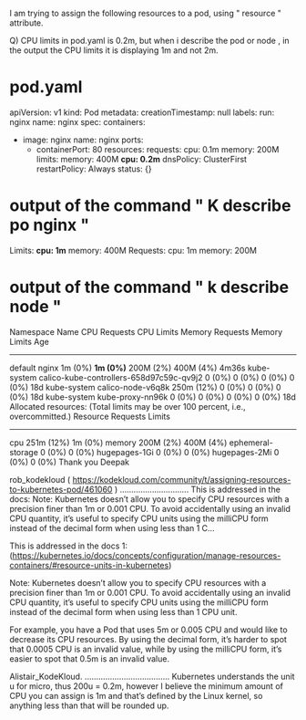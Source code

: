 I am trying to assign the following resources to a pod, using " resource " attribute.

Q) CPU limits in pod.yaml is 0.2m, but when i describe the pod or node , in the output the CPU limits it is displaying 1m and not 2m.

# pod.yaml

apiVersion: v1
kind: Pod
metadata:
  creationTimestamp: null
  labels:
    run: nginx
  name: nginx
spec:
  containers:
  - image: nginx
    name: nginx
    ports:
    - containerPort: 80
    resources:
      requests:
        cpu: 0.1m
        memory: 200M
      limits:
        memory: 400M
        **cpu: 0.2m**
  dnsPolicy: ClusterFirst
  restartPolicy: Always
status: {}
# output of the command " K describe po nginx "
Limits:
      **cpu:     1m**
      memory:  400M
    Requests:
      cpu:        1m
      memory:     200M

# output of the command " k describe node <nodename> "

  Namespace                   Name                                        CPU Requests  CPU Limits  Memory Requests  Memory Limits  Age
  ---------                   ----                                        ------------  ----------  ---------------  -------------  ---
  default                     nginx                                       1m (0%)       **1m (0%)**     200M (2%)        400M (4%)      4m36s
  kube-system                 calico-kube-controllers-658d97c59c-qv9j2    0 (0%)        0 (0%)      0 (0%)           0 (0%)         18d
  kube-system                 calico-node-v6q8k                           250m (12%)    0 (0%)      0 (0%)           0 (0%)         18d
  kube-system                 kube-proxy-nn96k                            0 (0%)        0 (0%)      0 (0%)           0 (0%)         18d
Allocated resources:
  (Total limits may be over 100 percent, i.e., overcommitted.)
  Resource           Requests    Limits
  --------           --------    ------
  cpu                251m (12%)  1m (0%)
  memory             200M (2%)   400M (4%)
  ephemeral-storage  0 (0%)      0 (0%)
  hugepages-1Gi      0 (0%)      0 (0%)
  hugepages-2Mi      0 (0%)      0 (0%)
Thank you
Deepak


rob_kodekloud ( https://kodekloud.com/community/t/assigning-resources-to-kubernetes-pod/461060 )
..............................
This is addressed in the docs: Note: Kubernetes doesn’t allow you to specify CPU resources with a precision finer than 1m or 0.001 CPU. To avoid accidentally using an invalid CPU quantity, it’s useful to specify CPU units using the milliCPU form instead of the decimal form when using less than 1 C…




This is addressed in the docs 1: (https://kubernetes.io/docs/concepts/configuration/manage-resources-containers/#resource-units-in-kubernetes)

Note:
Kubernetes doesn’t allow you to specify CPU resources with a precision finer than 1m or 0.001 CPU. To avoid accidentally using an invalid CPU quantity, it’s useful to specify CPU units using the milliCPU form instead of the decimal form when using less than 1 CPU unit.

For example, you have a Pod that uses 5m or 0.005 CPU and would like to decrease its CPU resources. By using the decimal form, it’s harder to spot that 0.0005 CPU is an invalid value, while by using the milliCPU form, it’s easier to spot that 0.5m is an invalid value.


Alistair_KodeKloud.
.....................................
Kubernetes understands the unit u for micro, thus 200u = 0.2m, however I believe the minimum amount of CPU you can assign is 1m and that’s defined by the Linux kernel, so anything less than that will be rounded up.

